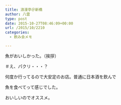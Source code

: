 ```yaml
---
title: 浪漫亭＠新橋
author: 八雲
type: post
date: 2015-10-27T08:46:09+00:00
url: /2015/10/2210
categories:
  - 飲み会メモ

---
```

魚がおいしかった。（挨拶）
  
＃え、パクリ・・・？

何度か行ってるので大安定のお店。普通に日本酒を飲んで
  
魚を食べてって感じでした。

おいしいのでオススメ。